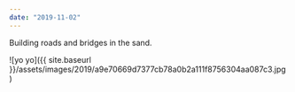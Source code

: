 ```yaml
---
date: "2019-11-02"
---
```


Building roads and bridges in the sand.

![yo yo]({{ site.baseurl }}/assets/images/2019/a9e70669d7377cb78a0b2a111f8756304aa087c3.jpg)
